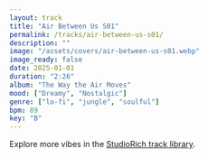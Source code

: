 ```yaml
---
layout: track
title: "Air Between Us S01"
permalink: /tracks/air-between-us-s01/
description: ""
image: "/assets/covers/air-between-us-s01.webp"
image_ready: false
date: 2025-01-01
duration: "2:26"
album: "The Way the Air Moves"
mood: ["Dreamy", "Nostalgic"]
genre: ["lo-fi", "jungle", "soulful"]
bpm: 89
key: "B"
---
```


Explore more vibes in the [StudioRich track library](/tracks/).
